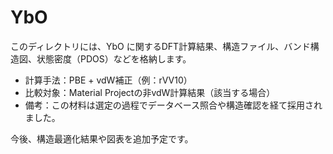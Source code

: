 # YbO

このディレクトリには、YbO に関するDFT計算結果、構造ファイル、バンド構造図、状態密度（PDOS）などを格納します。

- 計算手法：PBE + vdW補正（例：rVV10）
- 比較対象：Material Projectの非vdW計算結果（該当する場合）
- 備考：この材料は選定の過程でデータベース照合や構造確認を経て採用されました。

今後、構造最適化結果や図表を追加予定です。
